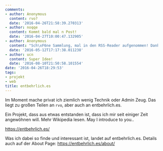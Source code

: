 ```yaml
---
comments:
- author: Anonymous
  content: rvo?
  date: '2016-04-26T21:58:39.270313'
- author: noqqe
  content: Kommt bald mal n Post!
  date: '2016-04-27T10:00:47.132905'
- author: Anonymous
  content: "Sch\xF6ne Sammlung, mal in den RSS-Reader aufgenommen! Danke"
  date: '2016-05-12T17:17:38.011238'
- author: ucn
  content: Super Idee!
  date: '2016-08-10T21:50:58.101554'
date: '2016-04-26T18:29:53'
tags:
- projekt
- web
title: entbehrlich.es
---
```


Im Moment mache privat ich ziemlich wenig Technik oder Admin Zeug.
Das liegt zu großen Teilen an `rvo`, aber auch an entbehrlich.es.

Ein Projekt, dass aus etwas entstanden ist, dass ich mir seit einiger Zeit
angewöhnen will. Mehr Wikipedia lesen. May I introduce to you..

https://entbehrlich.es/

Was ich dabei so finde und interessant ist, landet auf entbehrlich.es.
Details auch auf der About Page: https://entbehrlich.es/about/
